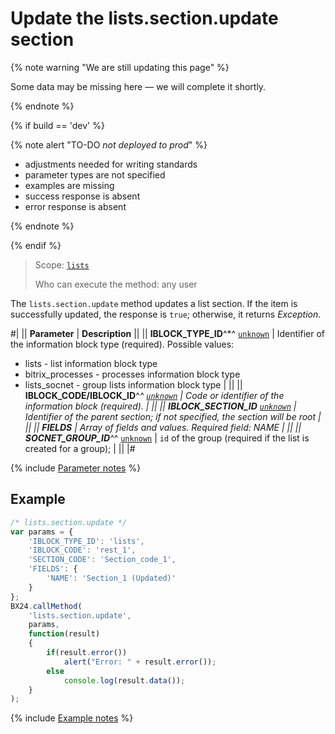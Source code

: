 # Update the lists.section.update section

{% note warning "We are still updating this page" %}

Some data may be missing here — we will complete it shortly.

{% endnote %}

{% if build == 'dev' %}

{% note alert "TO-DO _not deployed to prod_" %}

- adjustments needed for writing standards
- parameter types are not specified
- examples are missing
- success response is absent
- error response is absent

{% endnote %}

{% endif %}

> Scope: [`lists`](../../scopes/permissions.md)
>
> Who can execute the method: any user

The `lists.section.update` method updates a list section. If the item is successfully updated, the response is `true`; otherwise, it returns *Exception*.

#|
|| **Parameter** | **Description** ||
|| **IBLOCK_TYPE_ID**^*^
[`unknown`](../../data-types.md) | Identifier of the information block type (required). Possible values: 
- lists - list information block type 
- bitrix_processes - processes information block type 
- lists_socnet - group lists information block type | ||
|| **IBLOCK_CODE/IBLOCK_ID**^*^
[`unknown`](../../data-types.md) | Code or identifier of the information block (required). | ||
|| **IBLOCK_SECTION_ID**
[`unknown`](../../data-types.md) | Identifier of the parent section; if not specified, the section will be root | ||
|| **FIELDS** | Array of fields and values. Required field: NAME | ||
|| **SOCNET_GROUP_ID**^*^
[`unknown`](../../data-types.md) | `id` of the group (required if the list is created for a group); | ||
|#

{% include [Parameter notes](../../../_includes/required.md) %}

## Example

```js
/* lists.section.update */
var params = {
    'IBLOCK_TYPE_ID': 'lists',
    'IBLOCK_CODE': 'rest_1',
    'SECTION_CODE': 'Section_code_1',
    'FIELDS': {
        'NAME': 'Section_1 (Updated)'
    }
};
BX24.callMethod(
    'lists.section.update',
    params,
    function(result)
    {
        if(result.error())
            alert("Error: " + result.error());
        else
            console.log(result.data());
    }
);
```

{% include [Example notes](../../../_includes/examples.md) %}